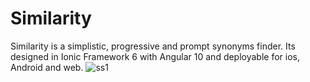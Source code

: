 # Similarity

Similarity is a simplistic, progressive and prompt synonyms finder. Its designed in Ionic Framework 6 with Angular 10 and deployable for ios, Android and web.
![ss1](https://user-images.githubusercontent.com/82432397/116092762-b62a6f80-a6c3-11eb-92f2-4d38b0ad6682.JPG)

